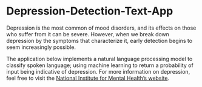 # Depression-Detection-Text-App
Depression is the most common of mood disorders, and its effects on those who suffer from it can be severe. However, when we break down depression by the symptoms that characterize it, early detection begins to seem increasingly possible.

The application below implements a natural language processing model to classify spoken language; using machine learning to return a probability of input being indicative of depression. For more information on depression, feel free to visit the [National Institute for Mental Health’s website](https://www.nimh.nih.gov/health/topics/depression/index.shtml).

